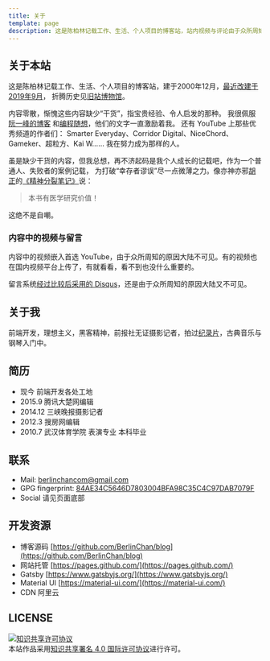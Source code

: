 ```yaml
---
title: 关于
template: page
description: 这是陈柏林记载工作、生活、个人项目的博客站，站内视频与评论由于众所周知的原因大陆不可见
---
```


## 关于本站
这是陈柏林记载工作、生活、个人项目的博客站，建于2000年12月，[最近改建于 2019年9月](/2019/08/migrate-from-wordpress-to-gatsby)，
折腾历史见[旧站博物馆](https://museum.berlinchan.com/)。

内容零散，惭愧这些内容缺少“干货”，指宝贵经验、令人启发的那种。
我很佩服[阮一峰的博客](http://www.ruanyifeng.com/blog/)
和[编程随想](https://program-think.blogspot.com/)，他们的文字一直激励着我。
还有 YouTube 上那些优秀频道的作者们：
Smarter Everyday、Corridor Digital、NiceChord、Gameker、超粒方、Kai W……
我在努力成为那样的人。

虽是缺少干货的内容，但我总想，再不济起码是我个人成长的记载吧，作为一个普通人、失败者的案例记载，
为打破“幸存者谬误”尽一点微薄之力。像亦神亦邪[胡正](http://www.huzheng.org/)的[《精神分裂笔记》](http://www.huzheng.org/geniusreligion/SchizophreniaNotes.pdf)说：

> 本书有医学研究价值！

这绝不是自嘲。

### 内容中的视频与留言
内容中的视频嵌入首选 YouTube，由于众所周知的原因大陆不可见。有的视频也在国内视频平台上传了，有就看看，看不到也没什么重要的。

留言系统[经过比较后采用的 Disqus](/2019/08/migrate-from-wordpress-to-gatsby#%E6%B7%BB%E5%8A%A0%E8%AF%84%E8%AE%BA%E5%8A%9F%E8%83%BD)，还是由于众所周知的原因大陆又不可见。

## 关于我
前端开发，理想主义，黑客精神，前报社无证摄影记者，拍过[纪录片](https://www.awildpetcat.com)，古典音乐与钢琴入门中。

## 简历
- 现今 前端开发各处工地
- 2015.9 腾讯大楚网编辑
- 2014.12 三峡晚报摄影记者
- 2012.3 搜房网编辑
- 2010.7 武汉体育学院 表演专业 本科毕业

## 联系

- Mail: berlinchancom@gmail.com
- GPG fingerprint: [84AE34C5646D7803004BFA98C35C4C97DAB7079F](https://keys.openpgp.org/search?q=berlinchancom%40gmail.com)
- Social 请见页面底部

## 开发资源
- 博客源码 [https://github.com/BerlinChan/blog](https://github.com/BerlinChan/blog)
- 网站托管 [https://pages.github.com/](https://pages.github.com/)
- Gatsby [https://www.gatsbyjs.org/](https://www.gatsbyjs.org/)
- Material UI [https://material-ui.com/](https://material-ui.com/)
- CDN 阿里云

## LICENSE
[![知识共享许可协议](https://i.creativecommons.org/l/by/4.0/88x31.png)](http://creativecommons.org/licenses/by/4.0/)  
本站作品采用[知识共享署名 4.0 国际许可协议](http://creativecommons.org/licenses/by/4.0/)进行许可。
